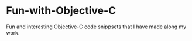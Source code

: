 # Fun-with-Objective-C
Fun and interesting Objective-C code snippsets that I have made along my work.
